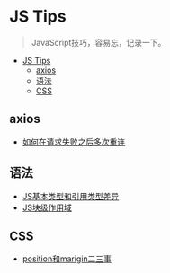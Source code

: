 # JS Tips
> JavaScript技巧，容易忘，记录一下。

<!-- TOC -->

- [JS Tips](#js-tips)
    - [axios](#axios)
    - [语法](#语法)
    - [CSS](#css)

<!-- /TOC -->

## axios

* [如何在请求失败之后多次重连](https://github.com/JiangWeixian/JS-Tips/blob/master/axioRetry.js)

## 语法

* [JS基本类型和引用类型差异](https://github.com/JiangWeixian/JS-Tips/blob/master/Grammar/JS%E5%9F%BA%E6%9C%AC%E7%B1%BB%E5%9E%8B%E5%92%8C%E5%BC%95%E7%94%A8%E7%B1%BB%E5%9E%8B%E5%B7%AE%E5%BC%82.md)
* [JS块级作用域](https://github.com/JiangWeixian/JS-Tips/blob/master/Grammar/JS%E5%9D%97%E7%BA%A7%E4%BD%9C%E7%94%A8%E5%9F%9F.md)

## CSS

* [position和marigin二三事](https://github.com/JiangWeixian/JS-Tips/blob/master/CSS/position%E5%92%8Cmargin.md)